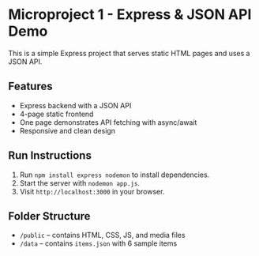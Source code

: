 # Microproject 1 - Express & JSON API Demo

This is a simple Express project that serves static HTML pages and uses a JSON API.

## Features
- Express backend with a JSON API
- 4-page static frontend
- One page demonstrates API fetching with async/await
- Responsive and clean design

## Run Instructions
1. Run `npm install express nodemon` to install dependencies.
2. Start the server with `nodemon app.js`.
3. Visit `http://localhost:3000` in your browser.

## Folder Structure
- `/public` – contains HTML, CSS, JS, and media files
- `/data` – contains `items.json` with 6 sample items
